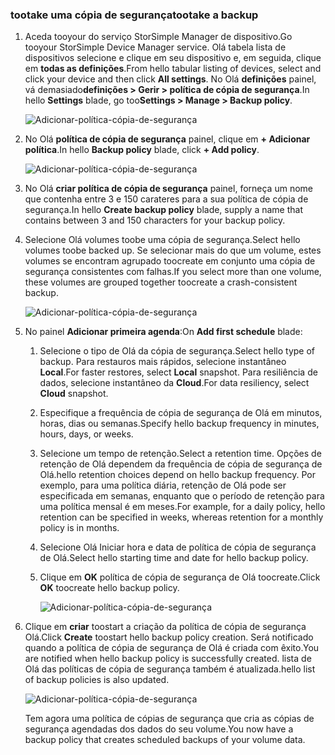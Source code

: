 <!--author=alkohli last changed: 01/12/17-->

### <a name="tootake-a-backup"></a><span data-ttu-id="ad7b7-101">tootake uma cópia de segurança</span><span class="sxs-lookup"><span data-stu-id="ad7b7-101">tootake a backup</span></span>

1. <span data-ttu-id="ad7b7-102">Aceda tooyour do serviço StorSimple Manager de dispositivo.</span><span class="sxs-lookup"><span data-stu-id="ad7b7-102">Go tooyour StorSimple Device Manager service.</span></span> <span data-ttu-id="ad7b7-103">Olá tabela lista de dispositivos selecione e clique em seu dispositivo e, em seguida, clique em **todas as definições**.</span><span class="sxs-lookup"><span data-stu-id="ad7b7-103">From hello tabular listing of devices, select and click your device and then click **All settings**.</span></span> <span data-ttu-id="ad7b7-104">No Olá **definições** painel, vá demasiado**definições > Gerir > política de cópia de segurança**.</span><span class="sxs-lookup"><span data-stu-id="ad7b7-104">In hello **Settings** blade, go too**Settings > Manage > Backup policy**.</span></span>

    ![Adicionar-política-cópia-de-segurança](./media/storsimple-8000-take-backup/step8takebu1.png)

2. <span data-ttu-id="ad7b7-106">No Olá **política de cópia de segurança** painel, clique em **+ Adicionar política**.</span><span class="sxs-lookup"><span data-stu-id="ad7b7-106">In hello **Backup policy** blade, click **+ Add policy**.</span></span>

    ![Adicionar-política-cópia-de-segurança](./media/storsimple-8000-take-backup/step8takebu2.png)

3. <span data-ttu-id="ad7b7-108">No Olá **criar política de cópia de segurança** painel, forneça um nome que contenha entre 3 e 150 carateres para a sua política de cópia de segurança.</span><span class="sxs-lookup"><span data-stu-id="ad7b7-108">In hello **Create backup policy** blade, supply a name that contains between 3 and 150 characters for your backup policy.</span></span>

4. <span data-ttu-id="ad7b7-109">Selecione Olá volumes toobe uma cópia de segurança.</span><span class="sxs-lookup"><span data-stu-id="ad7b7-109">Select hello volumes toobe backed up.</span></span> <span data-ttu-id="ad7b7-110">Se selecionar mais do que um volume, estes volumes se encontram agrupado toocreate em conjunto uma cópia de segurança consistentes com falhas.</span><span class="sxs-lookup"><span data-stu-id="ad7b7-110">If you select more than one volume, these volumes are grouped together toocreate a crash-consistent backup.</span></span>

    ![Adicionar-política-cópia-de-segurança](./media/storsimple-8000-take-backup/step8takebu4.png)

5. <span data-ttu-id="ad7b7-112">No painel **Adicionar primeira agenda**:</span><span class="sxs-lookup"><span data-stu-id="ad7b7-112">On **Add first schedule** blade:</span></span>

    1. <span data-ttu-id="ad7b7-113">Selecione o tipo de Olá da cópia de segurança.</span><span class="sxs-lookup"><span data-stu-id="ad7b7-113">Select hello type of backup.</span></span> <span data-ttu-id="ad7b7-114">Para restauros mais rápidos, selecione instantâneo **Local**.</span><span class="sxs-lookup"><span data-stu-id="ad7b7-114">For faster restores, select **Local** snapshot.</span></span> <span data-ttu-id="ad7b7-115">Para resiliência de dados, selecione instantâneo da **Cloud**.</span><span class="sxs-lookup"><span data-stu-id="ad7b7-115">For data resiliency, select **Cloud** snapshot.</span></span>
    2. <span data-ttu-id="ad7b7-116">Especifique a frequência de cópia de segurança de Olá em minutos, horas, dias ou semanas.</span><span class="sxs-lookup"><span data-stu-id="ad7b7-116">Specify hello backup frequency in minutes, hours, days, or weeks.</span></span>
    3. <span data-ttu-id="ad7b7-117">Selecione um tempo de retenção.</span><span class="sxs-lookup"><span data-stu-id="ad7b7-117">Select a retention time.</span></span> <span data-ttu-id="ad7b7-118">Opções de retenção de Olá dependem da frequência de cópia de segurança de Olá.</span><span class="sxs-lookup"><span data-stu-id="ad7b7-118">hello retention choices depend on hello backup frequency.</span></span> <span data-ttu-id="ad7b7-119">Por exemplo, para uma política diária, retenção de Olá pode ser especificada em semanas, enquanto que o período de retenção para uma política mensal é em meses.</span><span class="sxs-lookup"><span data-stu-id="ad7b7-119">For example, for a daily policy, hello retention can be specified in weeks, whereas retention for a monthly policy is in months.</span></span>
    4. <span data-ttu-id="ad7b7-120">Selecione Olá Iniciar hora e data de política de cópia de segurança de Olá.</span><span class="sxs-lookup"><span data-stu-id="ad7b7-120">Select hello starting time and date for hello backup policy.</span></span>
    5. <span data-ttu-id="ad7b7-121">Clique em **OK** política de cópia de segurança de Olá toocreate.</span><span class="sxs-lookup"><span data-stu-id="ad7b7-121">Click **OK** toocreate hello backup policy.</span></span>

        ![Adicionar-política-cópia-de-segurança](./media/storsimple-8000-take-backup/step8takebu5.png) 

6. <span data-ttu-id="ad7b7-123">Clique em **criar** toostart a criação da política de cópia de segurança Olá.</span><span class="sxs-lookup"><span data-stu-id="ad7b7-123">Click **Create** toostart hello backup policy creation.</span></span> <span data-ttu-id="ad7b7-124">Será notificado quando a política de cópia de segurança de Olá é criada com êxito.</span><span class="sxs-lookup"><span data-stu-id="ad7b7-124">You are notified when hello backup policy is successfully created.</span></span> <span data-ttu-id="ad7b7-125">lista de Olá das políticas de cópia de segurança também é atualizada.</span><span class="sxs-lookup"><span data-stu-id="ad7b7-125">hello list of backup policies is also updated.</span></span>
      
      ![Adicionar-política-cópia-de-segurança](./media/storsimple-8000-take-backup/step8takebu9.png)
      
      <span data-ttu-id="ad7b7-127">Tem agora uma política de cópias de segurança que cria as cópias de segurança agendadas dos dados do seu volume.</span><span class="sxs-lookup"><span data-stu-id="ad7b7-127">You now have a backup policy that creates scheduled backups of your volume data.</span></span>




